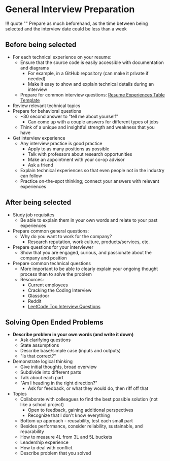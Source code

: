 # General Interview Preparation

!!! quote ""
    Prepare as much beforehand, as the time between being selected and the interview date could be less than a week

## Before being selected

- For each technical experience on your resume:
    - Ensure that the source code is easily accessible with documentation and diagrams
        - For example, in a GitHub repository (can make it private if needed)
        - Make it easy to show and explain technical details during an interview
    - Prepare for common interview questions: [Resume Experiences Table Template](https://patrick5546.notion.site/fb50e74ce3194687a518737c0087d667?v=0af8635decac4f66b9aafd24eb755e3e)
- Review relevant technical topics
- Prepare for behavioral questions
    - ~30 second answer to "tell me about yourself"
        - Can come up with a couple answers for different types of jobs
    - Think of a unique and insightful strength and weakness that you have
- Get interview experience
    - Any interview practice is good practice
        - Apply to as many positions as possible
        - Talk with professors about research opportunities
        - Make an appointment with your co-op advisor
        - Ask a friend
    - Explain technical experiences so that even people not in the industry can follow
    - Practice on-the-spot thinking; connect your answers with relevant experiences

## After being selected

- Study job requisites
    - Be able to explain them in your own words and relate to your past experiences
- Prepare common general questions:
    - Why do you want to work for the company?
        - Research reputation, work culture, products/services, etc.
- Prepare questions for your interviewer
    - Show that you are engaged, curious, and passionate about the company and position
- Prepare common technical questions
    - More important to be able to clearly explain your ongoing thought process than to solve the problem
    - Resources:
        - Current employees
        - Cracking the Coding Interview
        - Glassdoor
        - Reddit
        - [LeetCode Top Interview Questions](https://leetcode.com/problemset/top-interview-questions/)

## Solving Open Ended Problems

- **Describe problem in your own words (and write it down)**
    - Ask clarifying questions
    - State assumptions
    - Describe base/simple case (inputs and outputs)
    - "Is that correct?"
- Demonstrate logical thinking
    - Give initial thoughts, broad overview
    - Subdivide into different parts
    - Talk about each part
    - "Am I heading in the right direction?"
        - Ask for feedback, or what they would do, then riff off that
- Topics
    - Collaborate with colleagues to find the best possible solution (not like a school project)
        - Open to feedback, gaining additional perspectives
        - Recognize that I don't know everything
    - Bottom up approach - reusability, test each small part
    - Besides performance, consider reliability, sustainable, and reparability
    - How to measure 4L from 3L and 5L buckets
    - Leadership experience
    - How to deal with conflict
    - Describe problem that you solved
